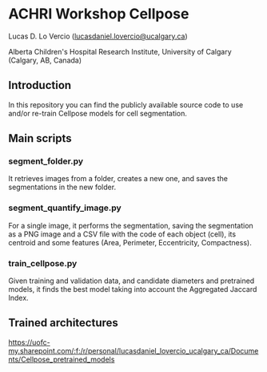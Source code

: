 # ACHRI Workshop Cellpose

Lucas D. Lo Vercio (lucasdaniel.lovercio@ucalgary.ca)

Alberta Children's Hospital Research Institute, University of Calgary (Calgary, AB, Canada)

## Introduction

In this repository you can find the publicly available source code to use and/or re-train Cellpose models for cell segmentation.

## Main scripts

### segment_folder.py

It retrieves images from a folder, creates a new one, and saves the segmentations in the new folder.

### segment_quantify_image.py

For a single image, it performs the segmentation, saving the segmentation as a PNG image and a CSV file with the code of each object (cell), its centroid and some features (Area, Perimeter, Eccentricity, Compactness).

### train_cellpose.py

Given training and validation data, and candidate diameters and pretrained models, it finds the best model taking into account the Aggregated Jaccard Index.

## Trained architectures

https://uofc-my.sharepoint.com/:f:/r/personal/lucasdaniel_lovercio_ucalgary_ca/Documents/Cellpose_pretrained_models
